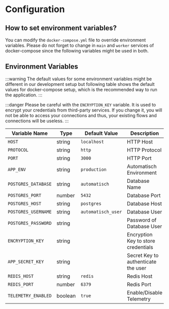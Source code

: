 # Configuration

## How to set environment variables?

You can modify the `docker-compose.yml` file to override environment variables. Please do not forget to change in `main` and `worker` services of docker-compose since the following variables might be used in both.

## Environment Variables

:::warning
The default values for some environment variables might be different in our development setup but following table shows the default values for docker-compose setup, which is the recommended way to run the application.
:::

:::danger
Please be careful with the `ENCRYPTION_KEY` variable. It is used to encrypt your credentials from third-party services. If you change it, you will not be able to access your connections and thus, your existing flows and connections will be useless.
:::

| Variable Name       | Type    | Default Value      | Description                         |
| ------------------- | ------- | ------------------ | ----------------------------------- |
| `HOST`              | string  | `localhost`        | HTTP Host                           |
| `PROTOCOL`          | string  | `http`             | HTTP Protocol                       |
| `PORT`              | string  | `3000`             | HTTP Port                           |
| `APP_ENV`           | string  | `production`       | Automatisch Environment             |
| `POSTGRES_DATABASE` | string  | `automatisch`      | Database Name                       |
| `POSTGRES_PORT`     | number  | `5432`             | Database Port                       |
| `POSTGRES_HOST`     | string  | `postgres`         | Database Host                       |
| `POSTGRES_USERNAME` | string  | `automatisch_user` | Database User                       |
| `POSTGRES_PASSWORD` | string  |                    | Password of Database User           |
| `ENCRYPTION_KEY`    | string  |                    | Encryption Key to store credentials |
| `APP_SECRET_KEY`    | string  |                    | Secret Key to authenticate the user |
| `REDIS_HOST`        | string  | `redis`            | Redis Host                          |
| `REDIS_PORT`        | number  | `6379`             | Redis Port                          |
| `TELEMETRY_ENABLED` | boolean | `true`             | Enable/Disable Telemetry            |
